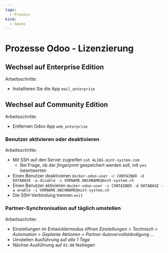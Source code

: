 ```yaml
---
tags:
  - Prozess
kind:
  - howto
---
```

# Prozesse Odoo - Lizenzierung

## Wechsel auf Enterprise Edition

Arbeitsschritte:

* Installieren Sie die App `mail_enterprise`

## Wechsel auf Community Edition

Arbeitsschritte:

* Entfernen Odoo App `web_enterprise`

### Benutzer aktivieren oder deaktivieren

Arbeitsschritte:

* Mit SSH auf den Server zugreifen `ssh ALIAS.mint-system.com`
	* Bei Frage, ob der *fingerprint* gespeichert werden soll, mit `yes` beantworten
* Einen Benutzer deaktivieren `docker-odoo-user -c CONTAINER -d DATABASE -a disable -i VORNAME.NACHNAME@mint-system.ch`
* Einen Benutzer aktivieren `docker-odoo-user -c CONTAINER -d DATABASE -a enable -i VORNAME.NACHNAME@mint-system.ch`
* Die SSH-Verbindung trennen `exit`

### Partner-Synchronisation auf täglich umstellen

Arbeitsschritte:

* Einstellungen im Entwicklermodus öffnen *Einstellungen > Technisch > Automation > Geplante Aktionen > Partner Autovervollständigung ...*
* Umstellen Ausführung auf *alle 1 Tage*
* Nächse Ausführung auf `01:00` festlegen